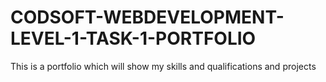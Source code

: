 # CODSOFT-WEBDEVELOPMENT-LEVEL-1-TASK-1-PORTFOLIO
This is a portfolio which will show my skills and qualifications and projects
